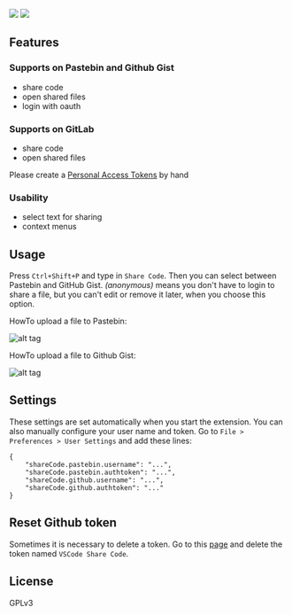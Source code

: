 [![](http://vsmarketplacebadge.apphb.com/version-short/RolandGreim.sharecode.svg)](https://marketplace.visualstudio.com/items?itemName=RolandGreim.sharecode)
[![](http://vsmarketplacebadge.apphb.com/installs-short/RolandGreim.sharecode.svg)](https://marketplace.visualstudio.com/items?itemName=RolandGreim.sharecode)

## Features
### Supports on Pastebin and Github Gist
* share code
* open shared files
* login with oauth

### Supports on GitLab
* share code
* open shared files

Please create a [Personal Access Tokens](https://gitlab.com/profile/personal_access_tokens) by hand

### Usability
* select text for sharing
* context menus

## Usage

Press `Ctrl+Shift+P` and type in `Share Code`. Then you can select between Pastebin and GitHub Gist. *(anonymous)* means you don't have to login to share a file, but you can't edit or remove it later, when you choose this option.

HowTo upload a file to Pastebin:

![alt tag](https://raw.githubusercontent.com/tigerxy/VSCode-ShareCode/master/images/pastebinAym.gif)

HowTo upload a file to Github Gist:

![alt tag](https://raw.githubusercontent.com/tigerxy/VSCode-ShareCode/master/images/gistAym.gif)

## Settings
These settings are set automatically when you start the extension. You can also manually configure your user name and token. Go to `File > Preferences > User Settings` and add these lines:
```
{
    "shareCode.pastebin.username": "...",
    "shareCode.pastebin.authtoken": "...",
    "shareCode.github.username": "...",
    "shareCode.github.authtoken": "..."
}
```
## Reset Github token
Sometimes it is necessary to delete a token. Go to this [page](https://github.com/settings/tokens) and delete the token named `VSCode Share Code`.

## License
GPLv3